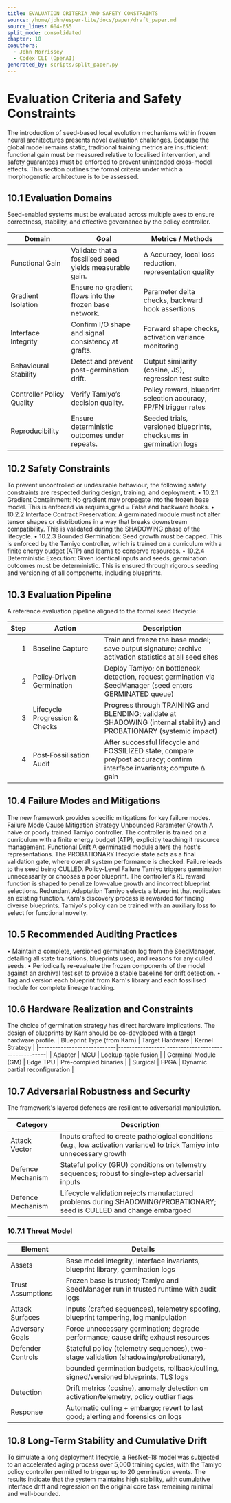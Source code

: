 ```yaml
---
title: EVALUATION CRITERIA AND SAFETY CONSTRAINTS
source: /home/john/esper-lite/docs/paper/draft_paper.md
source_lines: 604-655
split_mode: consolidated
chapter: 10
coauthors:
  - John Morrissey
  - Codex CLI (OpenAI)
generated_by: scripts/split_paper.py
---
```


# Evaluation Criteria and Safety Constraints
The introduction of seed-based local evolution mechanisms within frozen neural architectures presents novel evaluation challenges. Because the global model remains static, traditional training metrics are insufficient: functional gain must be measured relative to localised intervention, and safety guarantees must be enforced to prevent unintended cross-model effects. This section outlines the formal criteria under which a morphogenetic architecture is to be assessed.
## 10.1 Evaluation Domains
Seed-enabled systems must be evaluated across multiple axes to ensure correctness, stability, and effective governance by the policy controller.

| Domain                  | Goal                                                    | Metrics / Methods                                                  |
|-------------------------|---------------------------------------------------------|--------------------------------------------------------------------|
| Functional Gain         | Validate that a fossilised seed yields measurable gain. | Δ Accuracy, local loss reduction, representation quality           |
| Gradient Isolation      | Ensure no gradient flows into the frozen base network. | Parameter delta checks, backward hook assertions                   |
| Interface Integrity     | Confirm I/O shape and signal consistency at grafts.    | Forward shape checks, activation variance monitoring               |
| Behavioural Stability   | Detect and prevent post-germination drift.             | Output similarity (cosine, JS), regression test suite              |
| Controller Policy Quality | Verify Tamiyo’s decision quality.                    | Policy reward, blueprint selection accuracy, FP/FN trigger rates   |
| Reproducibility         | Ensure deterministic outcomes under repeats.           | Seeded trials, versioned blueprints, checksums in germination logs |
## 10.2 Safety Constraints
To prevent uncontrolled or undesirable behaviour, the following safety constraints are respected during design, training, and deployment.
• 10.2.1 Gradient Containment: No gradient may propagate into the frozen base model. This is enforced via requires_grad = False and backward hooks.
• 10.2.2 Interface Contract Preservation: A germinated module must not alter tensor shapes or distributions in a way that breaks downstream compatibility. This is validated during the SHADOWING phase of the lifecycle.
• 10.2.3 Bounded Germination: Seed growth must be capped. This is enforced by the Tamiyo controller, which is trained on a curriculum with a finite energy budget (ATP) and learns to conserve resources.
• 10.2.4 Deterministic Execution: Given identical inputs and seeds, germination outcomes must be deterministic. This is ensured through rigorous seeding and versioning of all components, including blueprints.
## 10.3 Evaluation Pipeline
A reference evaluation pipeline aligned to the formal seed lifecycle:

| Step | Action                         | Description                                                                                                             |
|-----:|--------------------------------|-------------------------------------------------------------------------------------------------------------------------|
| 1    | Baseline Capture               | Train and freeze the base model; save output signature; archive activation statistics at all seed sites                 |
| 2    | Policy‑Driven Germination      | Deploy Tamiyo; on bottleneck detection, request germination via SeedManager (seed enters GERMINATED queue)              |
| 3    | Lifecycle Progression & Checks | Progress through TRAINING and BLENDING; validate at SHADOWING (internal stability) and PROBATIONARY (systemic impact)  |
| 4    | Post‑Fossilisation Audit       | After successful lifecycle and FOSSILIZED state, compare pre/post accuracy; confirm interface invariants; compute Δ gain |
## 10.4 Failure Modes and Mitigations
The new framework provides specific mitigations for key failure modes.
Failure Mode Cause Mitigation Strategy
Unbounded Parameter Growth A naive or poorly trained Tamiyo controller. The controller is trained on a curriculum with a finite energy budget (ATP), explicitly teaching it resource management.
Functional Drift A germinated module alters the host's representations. The PROBATIONARY lifecycle state acts as a final validation gate, where overall system performance is checked. Failure leads to the seed being CULLED.
Policy-Level Failure Tamiyo triggers germination unnecessarily or chooses a poor blueprint. The controller's RL reward function is shaped to penalize low-value growth and incorrect blueprint selections.
Redundant Adaptation Tamiyo selects a blueprint that replicates an existing function. Karn's discovery process is rewarded for finding diverse blueprints. Tamiyo's policy can be trained with an auxiliary loss to select for functional novelty.
## 10.5 Recommended Auditing Practices
• Maintain a complete, versioned germination log from the SeedManager, detailing all state transitions, blueprints used, and reasons for any culled seeds.
• Periodically re-evaluate the frozen components of the model against an archival test set to provide a stable baseline for drift detection.
• Tag and version each blueprint from Karn's library and each fossilised module for complete lineage tracking.
## 10.6 Hardware Realization and Constraints
The choice of germination strategy has direct hardware implications. The design of blueprints by Karn should be co-developed with a target hardware profile.
| Blueprint Type (from Karn) | Target Hardware | Kernel Strategy                  |
|----------------------------|-----------------|----------------------------------|
| Adapter                    | MCU             | Lookup-table fusion              |
| Germinal Module (GM)       | Edge TPU        | Pre-compiled binaries            |
| Surgical                   | FPGA            | Dynamic partial reconfiguration  |
## 10.7 Adversarial Robustness and Security
The framework's layered defences are resilient to adversarial manipulation.

| Category          | Description                                                                                                                |
|-------------------|----------------------------------------------------------------------------------------------------------------------------|
| Attack Vector     | Inputs crafted to create pathological conditions (e.g., low activation variance) to trick Tamiyo into unnecessary growth    |
| Defence Mechanism | Stateful policy (GRU) conditions on telemetry sequences; robust to single‑step adversarial inputs                           |
| Defence Mechanism | Lifecycle validation rejects manufactured problems during SHADOWING/PROBATIONARY; seed is CULLED and change embargoed      |

### 10.7.1 Threat Model

| Element            | Details                                                                                 |
|--------------------|-----------------------------------------------------------------------------------------|
| Assets             | Base model integrity, interface invariants, blueprint library, germination logs         |
| Trust Assumptions  | Frozen base is trusted; Tamiyo and SeedManager run in trusted runtime with audit logs   |
| Attack Surfaces    | Inputs (crafted sequences), telemetry spoofing, blueprint tampering, log manipulation   |
| Adversary Goals    | Force unnecessary germination; degrade performance; cause drift; exhaust resources     |
| Defender Controls  | Stateful policy (telemetry sequences), two-stage validation (shadowing/probationary),   |
|                    | bounded germination budgets, rollback/culling, signed/versioned blueprints, TLS logs    |
| Detection          | Drift metrics (cosine), anomaly detection on activation/telemetry, policy outlier flags |
| Response           | Automatic culling + embargo; revert to last good; alerting and forensics on logs       |
## 10.8 Long-Term Stability and Cumulative Drift
To simulate a long deployment lifecycle, a ResNet-18 model was subjected to an accelerated aging process over 5,000 training cycles, with the Tamiyo policy controller permitted to trigger up to 20 germination events. The results indicate that the system maintains high stability, with cumulative interface drift and regression on the original core task remaining minimal and well-bounded.
